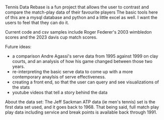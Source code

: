 Tennis Data Rebase is a fun project that allows the user to contrast and compare the match-play data of their favourite players
The basic tools here of this are a mysql database and python and a little excel as well. I want the users to feel that they can do it. 

Current code and csv samples include Roger Federer's 2003 wimbledon scores and the 2023 davis cup match scores. 

Future ideas: 
- a comparison Andre Agassi's serve data from 1995 against 1999 on clay courts, and an analysis of how his game changed between those two years.
- re-interpreting the basic serve data to come up with a more contemporary anaylsis of serve effectiveness.
- creating a front end, so that the user can query and see visualizations of the stats
- youtube videos that tell a story behind the data

About the data set:
The Jeff Sackman ATP data (ie men's tennis) set is the first data set used, and it goes back to 1968. 
That being said, full match play play data including service and break points is available back through 1991.
